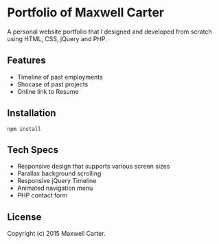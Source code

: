 # Portfolio of Maxwell Carter

A personal website portfolio that I designed and developed from scratch using HTML, CSS, jQuery and PHP.

## Features

* Timeline of past employments
* Shocase of past projects
* Online link to Resume


## Installation

```
npm install
```

## Tech Specs

* Responsive design that supports various screen sizes
* Parallax background scrolling
* Responsive jQuery Timeline
* Animated navigation menu
* PHP contact form

## License 

Copyright (c) 2015 Maxwell Carter.